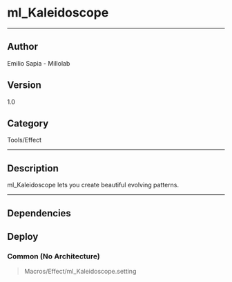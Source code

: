 # ml_Kaleidoscope
___

## Author
Emilio Sapia - Millolab

## Version
1.0

## Category
Tools/Effect

___

## Description
<p>ml_Kaleidoscope lets you create beautiful evolving patterns.</p>

___

## Dependencies

## Deploy

### Common (No Architecture)

> Macros/Effect/ml_Kaleidoscope.setting  
